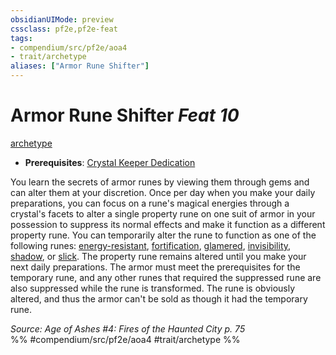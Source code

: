 ```yaml
---
obsidianUIMode: preview
cssclass: pf2e,pf2e-feat
tags:
- compendium/src/pf2e/aoa4
- trait/archetype
aliases: ["Armor Rune Shifter"]
---
```

# Armor Rune Shifter  *Feat 10*  
[archetype](../../Rules/traits/archetype.md)  

- **Prerequisites**: [Crystal Keeper Dedication](crystal-keeper-dedication-aoa4.md)

You learn the secrets of armor runes by viewing them through gems and can alter them at your discretion. Once per day when you make your daily preparations, you can focus on a rune's magical energies through a crystal's facets to alter a single property rune on one suit of armor in your possession to suppress its normal effects and make it function as a different property rune. You can temporarily alter the rune to function as one of the following runes: [energy-resistant](../equipment/items/energy-resistant.md), [fortification](../equipment/items/fortification.md), [glamered](../equipment/items/glamered.md), [invisibility](../equipment/items/invisibility.md), [shadow](../equipment/items/shadow.md), or [slick](../equipment/items/slick.md). The property rune remains altered until you make your next daily preparations. The armor must meet the prerequisites for the temporary rune, and any other runes that required the suppressed rune are also suppressed while the rune is transformed. The rune is obviously altered, and thus the armor can't be sold as though it had the temporary rune.

*Source: Age of Ashes #4: Fires of the Haunted City p. 75*  
%% #compendium/src/pf2e/aoa4 #trait/archetype %%